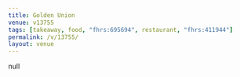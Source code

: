 ```yaml
---
title: Golden Union
venue: v13755
tags: [takeaway, food, "fhrs:695694", restaurant, "fhrs:411944"]
permalink: /v/13755/
layout: venue
---
```

null